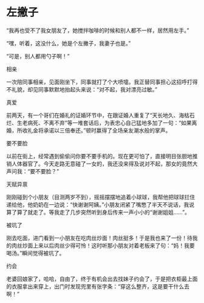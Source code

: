# 左撇子

“我再也受不了我女朋友了，她搅拌咖啡的时候和别人都不一样，居然用左手。” 

“嘿，听着，这没什么，她是个左撇子，我妻子也是。” 

“可是，别人都用勺子啊！” 

相亲 

一次陪同事相亲，见面刚坐下，同事就打了个大喷嚏。我正替同事担心这招呼打得不礼貌，却见同事默默地抬起头来说：“对不起，我对漂亮过敏。” 

真爱 

前两天，有一个哥们在婚礼的证婚环节中，在跟证婚人重复了“天长地久、海枯石烂、生老病死、不离不弃”等一堆套话后，为表忠心自己猛地多加了一句：“如果离婚，所收礼金将承诺以三倍奉还。”顿时赢得了全场亲友潮水般的掌声。 

要不要脸 

以前在街上，经常遇到偷偷问你要不要手机的。现在更可怕了，直接明目张胆地推销人体器官了。今天走路无意碰了一女的，我还没来得及说对不起，那女的竟然大声问我：“要不要脸？” 

天赋异禀 

刚刚碰到个小朋友（目测两岁不到），摇摇摆摆地追着小球球，我帮他把球球拦住递给他，他奶奶在一边说：“快谢谢阿姨。”小朋友闭紧了嘴憋了半天不说话，我说算了算了就走了。等我走了几步突然听到身后传来一声小小的“谢谢姐姐……”。 

被坑了 

刚去吃面，进门看到一小朋友在吃肉丝炒面！肉丝挺多！于是我也来了一份！待我的肉丝炒面上来以后肉丝少得可怜！这时听那小朋友对着老板来了句：“妈！我要喝汤。”瞬间觉得被坑了。 

约会 

老婆回娘家了，哈哈，自由了，终于有机会出去找妹子约会了，于是把衣柜最上面的衣服拿出来穿上，出门时发现兜里有张字条：“穿这么整齐，这是要干什么去啊！”